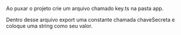 Ao puxar o projeto crie um arquivo chamado key.ts na pasta app.

Dentro desse arquivo export uma constante chamada chaveSecreta e coloque uma string como seu valor.

